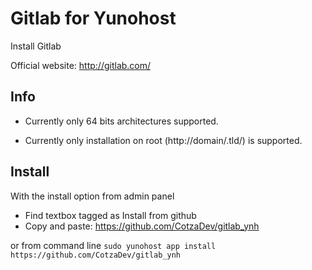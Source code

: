 Gitlab for Yunohost
============

Install Gitlab

Official website: <http://gitlab.com/>

Info
----

- Currently only 64 bits architectures supported.

- Currently only installation on root (http://domain/.tld/) is supported.

Install
-------
With the install option from admin panel
- Find textbox tagged as Install from github
- Copy and paste: https://github.com/CotzaDev/gitlab_ynh

or from command line `sudo yunohost app install https://github.com/CotzaDev/gitlab_ynh`
